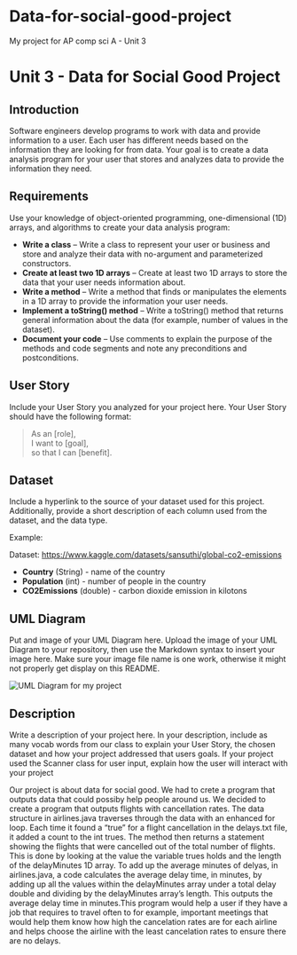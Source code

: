 # Data-for-social-good-project
My project for AP comp sci A - Unit 3
# Unit 3 - Data for Social Good Project 

## Introduction 

Software engineers develop programs to work with data and provide information to a user. Each user has different needs based on the information they are looking for from data. Your goal is to create a data analysis program for your user that stores and analyzes data to provide the information they need. 

## Requirements 

Use your knowledge of object-oriented programming, one-dimensional (1D) arrays, and algorithms to create your data analysis program: 
- **Write a class** – Write a class to represent your user or business and store and analyze their data with no-argument and parameterized constructors. 
- **Create at least two 1D arrays** – Create at least two 1D arrays to store the data that your user needs information about. 
- **Write a method** – Write a method that finds or manipulates the elements in a 1D array to provide the information your user needs. 
- **Implement a toString() method** – Write a toString() method that returns general information about the data (for example, number of values in the dataset). 
- **Document your code** – Use comments to explain the purpose of the methods and code segments and note any preconditions and postconditions. 

## User Story 

Include your User Story you analyzed for your project here. Your User Story should have the following format: 

> As an [role], <br> 
> I want to [goal], <br> 
> so that I can [benefit]. 

## Dataset 

Include a hyperlink to the source of your dataset used for this project. Additionally, provide a short description of each column used from the dataset, and the data type. 

Example: 

Dataset: https://www.kaggle.com/datasets/sansuthi/global-co2-emissions 
- **Country** (String) - name of the country 
- **Population** (int) - number of people in the country 
- **CO2Emissions** (double) - carbon dioxide emission in kilotons 

## UML Diagram 

Put and image of your UML Diagram here. Upload the image of your UML Diagram to your repository, then use the Markdown syntax to insert your image here. Make sure your image file name is one work, otherwise it might not properly get display on this README. 

![UML Diagram for my project](https://docs.google.com/document/d/1P1CzqQGlDX5frdkxh_majot-EXrOUJPq9w_WVBQJ-ZQ/edit?tab=t.0) 

## Description 

Write a description of your project here. In your description, include as many vocab words from our class to explain your User Story, the chosen dataset and how your project addressed that users goals. If your project used the Scanner class for user input, explain how the user will interact with your project

Our project is about data for social good. We had to crete a program that outputs data that could possiby help people around us. We decided to create a program that outputs flights with cancellation rates. The data structure in airlines.java traverses through the data with an enhanced for loop. Each time it found a “true” for a flight cancellation in the delays.txt file, it added a count to the int trues. The method then returns a statement showing the flights that were cancelled out of the total number of flights. This is done by looking at the value the variable trues holds and the length of the delayMinutes 1D array. To add up the average minutes of delyas, in airlines.java, a code calculates the average delay time, in minutes, by adding up all the values within the delayMinutes array under a total delay double and dividing by the delayMinutes array’s length. This outputs the average delay time in minutes.This program would help a user if they have a job that requires to travel often to for example, important meetings that would help them know how high the cancelation rates are for each airline and helps choose the airline with the least cancelation rates to ensure there are no delays.  